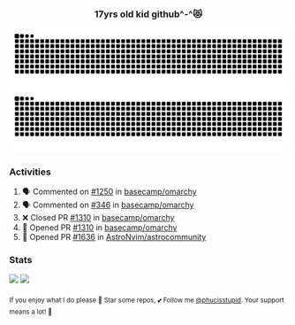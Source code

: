 <h3 align="center">17yrs old kid github^-^😻</h3>

![GitHub Contribution Grid Snake (Dark)](https://raw.githubusercontent.com/phucisstupid/phucisstupid/output/catppuccin-mocha.svg#gh-dark-mode-only)
![GitHub Contribution Grid Snake (Light)](https://raw.githubusercontent.com/phucisstupid/phucisstupid/output/github-contribution-grid-snake.svg#gh-light-mode-only)

### Activities

<!--START_SECTION:activity-->
1. 🗣 Commented on [#1250](https://github.com/basecamp/omarchy/pull/1250#issuecomment-3238872148) in [basecamp/omarchy](https://github.com/basecamp/omarchy)
2. 🗣 Commented on [#346](https://github.com/basecamp/omarchy/pull/346#issuecomment-3238734969) in [basecamp/omarchy](https://github.com/basecamp/omarchy)
3. ❌ Closed PR [#1310](https://github.com/basecamp/omarchy/pull/1310) in [basecamp/omarchy](https://github.com/basecamp/omarchy)
4. 💪 Opened PR [#1310](https://github.com/basecamp/omarchy/pull/1310) in [basecamp/omarchy](https://github.com/basecamp/omarchy)
5. 💪 Opened PR [#1636](https://github.com/AstroNvim/astrocommunity/pull/1636) in [AstroNvim/astrocommunity](https://github.com/AstroNvim/astrocommunity)
<!--END_SECTION:activity-->

### Stats

<div>
  <img width=400 src="https://github-readme-stats.vercel.app/api?username=phucisstupid&show_icons=true&theme=catppuccin_mocha"/>
  <img width=400 src="https://github-readme-stats.vercel.app/api/top-langs?username=phucisstupid&layout=compact&theme=catppuccin_mocha&card_width=395"/>
</div>

<sub>If you enjoy what I do please 🌟 Star some repos, 💕 Follow me [@phucisstupid](https://github.com/phucisstupid). Your support means a lot! 🥰

